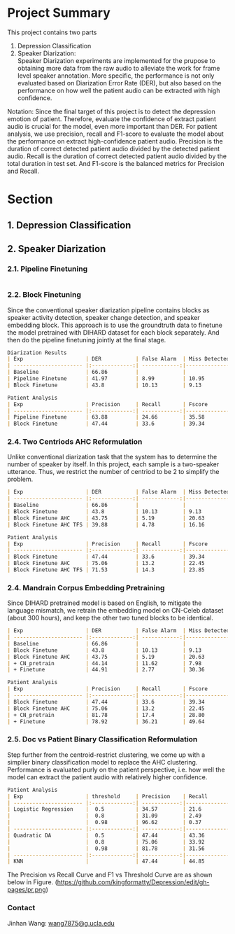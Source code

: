 # Project Summary

This project contains two parts
1. Depression Classification
2. Speaker Diarization: <br/>
        Speaker Diarization experiments are implemented for the prupose to obtaining more data from the raw audio to alleviate the work for frame level speaker annotation. More specific, the performance is not only evaluated based on Diarization Error Rate (DER), but also based on the performance on how well the patient audio can be extracted with high confidence.

Notation: Since the final target of this project is to detect the depression emotion of patient. Therefore, evaluate the confidence of extract patient audio is crucial for the model, even more important than DER. For patient analysis, we use precision, recall and F1-score to evaluate the model about the performance on extract high-confidence patient audio. Precision is the duration of correct detected patient audio divided by the detected patient audio. Recall is the duration of correct detected patient audio divided by the total duration in test set. And F1-score is the balanced metrics for Precision and Recall. 
        
        
# Section
## 1. Depression Classification


## 2. Speaker Diarization

### 2.1. Pipeline Finetuning
```markdown


```
### 2.2. Block Finetuning

Since the conventional speaker diarization pipeline contains blocks as speaker activity detection, speaker change detection, and speaker embedding block. This approach is to use the groundtruth data to finetune the model pretrained with DIHARD dataset for each block separately. And then do the pipeline finetuning jointly at the final stage. 
```markdown
Diarization Results
| Exp                    | DER           | False Alarm  | Miss Detected | Confusion |
| ---------------------- |:-------------:| ------------:|---------------|-----------|
| Baseline               | 66.86         |              |               |           |
| Pipeline Finetune      | 41.97         | 8.99         | 10.95         | 22.02     |
| Block Finetune         | 43.8          | 10.13        | 9.13          | 24.54     | 

``` 
```markdown
Patient Analysis
| Exp                    | Precision     | Recall       | Fscore        |  
| ---------------------- |:-------------:| ------------:|---------------|
| Pipeline Finetune      | 63.88         | 24.66        | 35.58         |
| Block Finetune         | 47.44         | 33.6         | 39.34         | 

``` 

### 2.4. Two Centriods AHC Reformulation
Unlike conventional diarization task that the system has to determine the number of speaker by itself. In this project, each sample is a two-speaker utterance. Thus, we restrict the number of centriod to be 2 to simplify the problem.

```markdown
| Exp                    | DER           | False Alarm  | Miss Detected | Confusion |
| ---------------------- |:-------------:| ------------:|---------------|-----------|
| Baseline               | 66.86         |              |               |           |
| Block Finetune         | 43.8          | 10.13        | 9.13          | 24.54     | 
| Block Finetune AHC     | 43.75         | 5.19         | 20.63         | 17.93     |
| Block Finetune AHC TFS | 39.88         | 4.78         | 16.16         | 18.94     |     

``` 
```markdown
Patient Analysis
| Exp                    | Precision     | Recall       | Fscore        |  
| ---------------------- |:-------------:| ------------:|---------------|
| Block Finetune         | 47.44         | 33.6         | 39.34         | 
| Block Finetune AHC     | 75.06         | 13.2         | 22.45         |
| Block Finetune AHC TFS | 71.53         | 14.3         | 23.85         |

```

### 2.4. Mandrain Corpus Embedding Pretraining
Since DIHARD pretrained model is based on English, to mitigate the language mismatch, we retrain the embedding model on CN-Celeb dataset (about 300 hours), and keep the other two tuned blocks to be identical.

```markdown
| Exp                    | DER           | False Alarm  | Miss Detected | Confusion |
| ---------------------- |:-------------:| ------------:|---------------|-----------|
| Baseline               | 66.86         |              |               |           |
| Block Finetune         | 43.8          | 10.13        | 9.13          | 24.54     | 
| Block Finetune AHC     | 43.75         | 5.19         | 20.63         | 17.93     |
| + CN_pretrain          | 44.14         | 11.62        | 7.98          | 24.54     |
| + Finetune             | 44.91         | 2.77         | 30.36         | 11.78     |
```

```markdown
Patient Analysis
| Exp                    | Precision     | Recall       | Fscore        |  
| ---------------------- |:-------------:| ------------:|---------------|
| Block Finetune         | 47.44         | 33.6         | 39.34         | 
| Block Finetune AHC     | 75.06         | 13.2         | 22.45         |
| + CN_pretrain          | 81.78         | 17.4         | 28.80         | 
| + Finetune             | 78.92         | 36.21        | 49.64         |
```

### 2.5. Doc vs Patient Binary Classification Reformulation
Step further from the centroid-restrict clustering, we come up with a simplier binary classification model to replace the AHC clustering. Performance is evaluated purly on the patient perspective, i.e. how well the model can extract the patient audio with relatively higher confidence.

```markdown
Patient Analysis
| Exp                    | threshold     | Precision    | Recall        | Fscore        |  
| ---------------------- |:-------------:| ------------:|---------------|---------------|
| Logistic Regression    |  0.5          | 34.57        | 21.6          | 26.59         | 
|                        |  0.8          | 31.09        | 2.49          | 4.56          |
|                        |  0.98         | 96.62        | 0.37          | 0.74          | 
| ---------------------- |:-------------:| ------------:|---------------|---------------|
| Quadratic DA           |  0.5          | 47.44        | 43.36         | 42.63         | 
|                        |  0.8          | 75.06        | 33.92         | 36.7          |
|                        |  0.98         | 81.78        | 31.56         | 34.83         | 
| ---------------------- |:-------------:| ------------:|---------------|---------------|
| KNN                    |               | 47.44        | 44.85         | 42.17         | 
```

The Precision vs Recall Curve and F1 vs Threshold Curve are as shown below in Figure.
(https://github.com/kingformatty/Depression/edit/gh-pages/pr.png)




### Contact

Jinhan Wang: wang7875@g.ucla.edu
